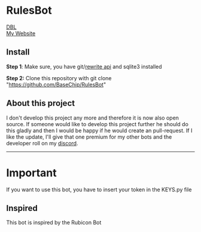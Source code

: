 # RulesBot
[DBL](https://discordbots.org/bot/389082834670845952) <br>
[My Website](https://thebotdev.de)

## Install
**Step 1**: Make sure, you have git/[rewrite api](https://gist.github.com/BaseChip/e5d4583ad5392cd9638410c25d24547e) and sqlite3 installed

**Step 2:** Clone this repository with git clone "https://github.com/BaseChip/RulesBot"

## About this project
I don't develop this project any more and therefore it is now also open source. If someone would like to develop this project further he should do this gladly and then I would be happy if he would create an pull-request. If I like the update, I'll give that one premium for my other bots and the developer roll on my [discord](https://discord.gg/HD7x2vx).  

-----
# Important
If you want to use this bot, you have to insert your token in the KEYS.py file

## Inspired
This bot is inspired by the Rubicon Bot
